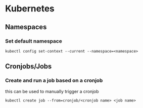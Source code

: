# Kubernetes

## Namespaces

### Set default namespace

`kubectl config set-context --current --namespace=<namespace>`

## Cronjobs/Jobs

### Create and run a job based on a cronjob

this can be used to manually trigger a cronjob

`kubectl create job --from=cronjob/<cronjob name> <job name>`